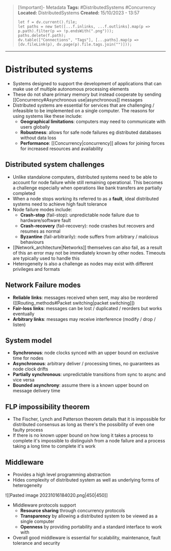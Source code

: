 > [!important]- Metadata
> **Tags:** #DistributedSystems  #Concurrency 
> **Located:** DistributedSystems
> **Created:** 15/10/2023 - 13:57
> ```dataviewjs
> let f = dv.current().file;
> let paths = new Set([...f.inlinks, ...f.outlinks].map(p => p.path).filter(p => !p.endsWith(".png")));
> paths.delete(f.path);
> dv.table(["Connections", "Tags"], [...paths].map(p => [dv.fileLink(p), dv.page(p).file.tags.join("")]));
> ```

___
# Distributed systems
- Systems designed to support the development of applications that can make use of multiple autonomous processing elements 
- These do not share primary memory but instead cooperate by sending [[Concurrency#Asynchronous use|asynchronous]] messages
- Distributed systems are essential for services that are challenging / infeasible to be implemented on a single computer. The reasons for using systems like these include:
	- **Geographical limitations**: computers may need to communicate with users globally 
	- **Robustness**: allows for safe node failures eg distributed databases without data loss
	- **Performance**: [[Concurrency|concurrency]] allows for joining forces for increased resources and availability 
## Distributed system challenges
- Unlike standalone computers, distributed systems need to be able to account for node failure while still remaining operational. This becomes a challenge especially when operations like bank transfers are partially completed 
- When a node stops working its referred to as a **fault**, ideal distributed systems need to achieve high fault tolerance 
- Node failure modes include: 
	- **Crash-stop** (fail-stop): unpredictable node failure due to hardware/software fault
	- **Crash-recovery** (fail-recovery): node crashes but recovers and resumes as normal  
	- **Byzantine** (fail-arbitrarily): node suffers from  arbitrary / malicious behaviours
- [[Network_architecture|Networks]] themselves can also fail, as a result of this an error may not be immediately known by other nodes. Timeouts are typically used to handle this 
- Heterogeneity is also a challenge as nodes may exist with different privileges and formats
## Network Failure modes
- **Reliable** **links**: messages received when sent,  may also be reordered ([[Routing_methods#Packet switching|packet switching]])
- **Fair-loss** **links**: messages can be lost / duplicated / reorders but works eventually 
- **Arbitrary links**: messages may receive interference (modify / drop / listen)
## System model 
- **Synchronous**: node clocks synced with an upper bound on exclusive time for nodes
- **Asynchronous**: arbitrary deliver / processing times, no guarantees as node clock drifts
- **Partially synchronous**: unpredictable transitions from sync to async and vice versa 
- **Bounded asynchrony**: assume there is a known  upper bound on message delivery time
## FLP impossibility theorem 
- The Fischer, Lynch and Patterson theorem details that it is impossible for distributed consensus as long as there's the possibility of even one faulty process 
- If there is no known upper bound on how long it takes a process to complete it's impossible to distinguish from a node failure and a process taking a long time to complete it's work 
## Middleware 
- Provides a high level programming abstraction 
- Hides complexity of distributed system as well as underlying forms of heterogeneity 

![[Pasted image 20231016184020.png|450|450]]

- Middleware protocols support 
    - **Resource sharing** through concurrency protocols 
    - **Transparency** by allowing a distributed system to be viewed as a single computer 
    - **Openness** by providing portability and a standard interface to work with 
- Overall good middleware is essential for scalability, maintenance, fault tolerance and security 